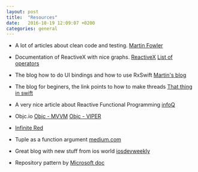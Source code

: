 ```yaml
---
layout: post
title:  "Resources"
date:   2016-10-19 12:09:07 +0200
categories: general
---
```


* A lot of articles about clean code and testing.
[Martin Fowler](http://www.martinfowler.com/tags/refactoring.html)

* Documentation of ReactiveX with nice graphs.
[ReactiveX](http://reactivex.io/documentation/operators/publish.html) 
[List of operators](http://reactivex.io/documentation/operators.html)

* The blog how to do UI bindings and how to use RxSwift
[Martin's blog](http://rx-marin.com/post/rxswift-rxcocoa-custom-bindings/)

* The blog for beginers, the link points to how to make threads
[That thing in swift](https://thatthinginswift.com/background-threads/)

* A very nice article about Reactive Functional Programming
[infoQ](https://www.infoq.com/news/2016/02/rxswift-reactive-swift)

* Objc.io
[Objc - MVVM](https://www.objc.io/issues/13-architecture/mvvm/)
[Objc - VIPER](https://www.objc.io/issues/13-architecture/viper/)

* [Infinite Red](https://shift.infinite.red/foreign-processes-and-phoenix-555179c24151#.qzuv8kfdc)

* Tuple as a function argument
[medium.com](https://medium.com/swift-programming/tuple-as-function-argument-619523b6e06b#.kq5xuezc7)

* Great blog with new stuff from ios world
[iosdevweekly](https://iosdevweekly.com/)

* Repository pattern by
[Microsoft doc](https://msdn.microsoft.com/en-us/library/ff649690.aspx)
